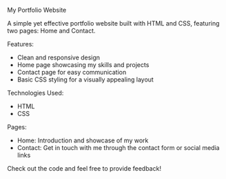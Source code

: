 My Portfolio Website

A simple yet effective portfolio website built with HTML and CSS, featuring two pages: Home and Contact.

Features:

- Clean and responsive design
- Home page showcasing my skills and projects
- Contact page for easy communication
- Basic CSS styling for a visually appealing layout

Technologies Used:

- HTML
- CSS

Pages:

- Home: Introduction and showcase of my work
- Contact: Get in touch with me through the contact form or social media links

Check out the code and feel free to provide feedback! 
